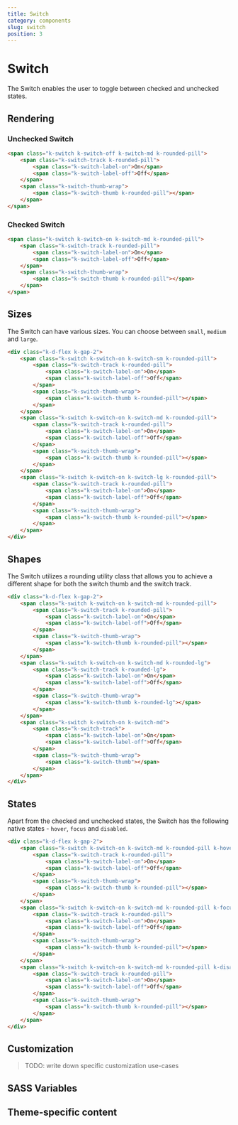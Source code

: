 ```yaml
---
title: Switch
category: components
slug: switch
position: 3
---
```


# Switch

The Switch enables the user to toggle between checked and unchecked states.

## Rendering

### Unchecked Switch

```html
<span class="k-switch k-switch-off k-switch-md k-rounded-pill">
    <span class="k-switch-track k-rounded-pill">
        <span class="k-switch-label-on">On</span>
        <span class="k-switch-label-off">Off</span>
    </span>
    <span class="k-switch-thumb-wrap">
        <span class="k-switch-thumb k-rounded-pill"></span>
    </span>
</span>
```

### Checked Switch

```html
<span class="k-switch k-switch-on k-switch-md k-rounded-pill">
    <span class="k-switch-track k-rounded-pill">
        <span class="k-switch-label-on">On</span>
        <span class="k-switch-label-off">Off</span>
    </span>
    <span class="k-switch-thumb-wrap">
        <span class="k-switch-thumb k-rounded-pill"></span>
    </span>
</span>
```


## Sizes
The Switch can have various sizes. You can choose between `small`, `medium` and `large`.

```html
<div class="k-d-flex k-gap-2">
    <span class="k-switch k-switch-on k-switch-sm k-rounded-pill">
        <span class="k-switch-track k-rounded-pill">
            <span class="k-switch-label-on">On</span>
            <span class="k-switch-label-off">Off</span>
        </span>
        <span class="k-switch-thumb-wrap">
            <span class="k-switch-thumb k-rounded-pill"></span>
        </span>
    </span>
    <span class="k-switch k-switch-on k-switch-md k-rounded-pill">
        <span class="k-switch-track k-rounded-pill">
            <span class="k-switch-label-on">On</span>
            <span class="k-switch-label-off">Off</span>
        </span>
        <span class="k-switch-thumb-wrap">
            <span class="k-switch-thumb k-rounded-pill"></span>
        </span>
    </span>
    <span class="k-switch k-switch-on k-switch-lg k-rounded-pill">
        <span class="k-switch-track k-rounded-pill">
            <span class="k-switch-label-on">On</span>
            <span class="k-switch-label-off">Off</span>
        </span>
        <span class="k-switch-thumb-wrap">
            <span class="k-switch-thumb k-rounded-pill"></span>
        </span>
    </span>
</div>
```


## Shapes
The Switch utilizes a rounding utility class that allows you to achieve a different shape for both the switch thumb and the switch track.

```html
<div class="k-d-flex k-gap-2">
    <span class="k-switch k-switch-on k-switch-md k-rounded-pill">
        <span class="k-switch-track k-rounded-pill">
            <span class="k-switch-label-on">On</span>
            <span class="k-switch-label-off">Off</span>
        </span>
        <span class="k-switch-thumb-wrap">
            <span class="k-switch-thumb k-rounded-pill"></span>
        </span>
    </span>
    <span class="k-switch k-switch-on k-switch-md k-rounded-lg">
        <span class="k-switch-track k-rounded-lg">
            <span class="k-switch-label-on">On</span>
            <span class="k-switch-label-off">Off</span>
        </span>
        <span class="k-switch-thumb-wrap">
            <span class="k-switch-thumb k-rounded-lg"></span>
        </span>
    </span>
    <span class="k-switch k-switch-on k-switch-md">
        <span class="k-switch-track">
            <span class="k-switch-label-on">On</span>
            <span class="k-switch-label-off">Off</span>
        </span>
        <span class="k-switch-thumb-wrap">
            <span class="k-switch-thumb"></span>
        </span>
    </span>
</div>
```


## States
Apart from the checked and unchecked states, the Switch has the following native states - `hover`, `focus` and `disabled`.

```html
<div class="k-d-flex k-gap-2">
    <span class="k-switch k-switch-on k-switch-md k-rounded-pill k-hover">
        <span class="k-switch-track k-rounded-pill">
            <span class="k-switch-label-on">On</span>
            <span class="k-switch-label-off">Off</span>
        </span>
        <span class="k-switch-thumb-wrap">
            <span class="k-switch-thumb k-rounded-pill"></span>
        </span>
    </span>
    <span class="k-switch k-switch-on k-switch-md k-rounded-pill k-focus">
        <span class="k-switch-track k-rounded-pill">
            <span class="k-switch-label-on">On</span>
            <span class="k-switch-label-off">Off</span>
        </span>
        <span class="k-switch-thumb-wrap">
            <span class="k-switch-thumb k-rounded-pill"></span>
        </span>
    </span>
    <span class="k-switch k-switch-on k-switch-md k-rounded-pill k-disabled">
        <span class="k-switch-track k-rounded-pill">
            <span class="k-switch-label-on">On</span>
            <span class="k-switch-label-off">Off</span>
        </span>
        <span class="k-switch-thumb-wrap">
            <span class="k-switch-thumb k-rounded-pill"></span>
        </span>
    </span>
</div>
```


## Customization

> TODO: write down specific customization use-cases

## SASS Variables

<import file="./packages/$THEME_NAME/scss/switch/_variables.scss" />


## Theme-specific content

<import file="./packages/$THEME_NAME/scss/switch/index.md" />
